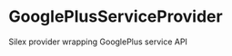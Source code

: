 GooglePlusServiceProvider
=========================

Silex provider wrapping GooglePlus service API
